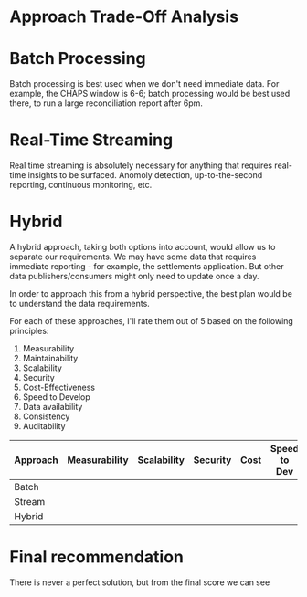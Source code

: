 # Approach Trade-Off Analysis

# Batch Processing
Batch processing is best used when we don't need immediate data. For example, the CHAPS window is 6-6; batch processing would be best used there, to run a large reconciliation report after 6pm. 

# Real-Time Streaming
Real time streaming is absolutely necessary for anything that requires real-time insights to be surfaced. Anomoly detection, up-to-the-second reporting, continuous monitoring, etc.

# Hybrid
A hybrid approach, taking both options into account, would allow us to separate our requirements. We may have some data that requires immediate reporting - for example, the settlements application. But other data publishers/consumers might only need to update once a day. 

In order to approach this from a hybrid perspective, the best plan would be to understand the data requirements. 

For each of these approaches, I'll rate them out of 5 based on the following principles:
1. Measurability
2. Maintainability
3. Scalability
4. Security
5. Cost-Effectiveness
6. Speed to Develop
7. Data availability 
8. Consistency
9. Auditability

| Approach | Measurability | Scalability | Security | Cost | Speed to Dev | Availability | Consistency | Auditability |  Final Score |
| -------- | ------- | ------- | -------- | ------- | ------- | -------- | ------- | ------- | ------- | 
| Batch    |         |         |          |         |         |          |         |         |         |
| Stream   |         |         |          |         |         |          |         |         |         |
| Hybrid   |         |         |          |         |         |          |         |         |         |

# Final recommendation

There is never a perfect solution, but from the final score we can see